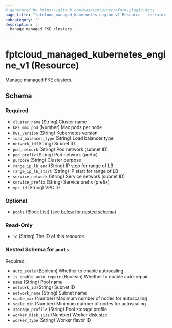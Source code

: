 ```yaml
---
# generated by https://github.com/hashicorp/terraform-plugin-docs
page_title: "fptcloud_managed_kubernetes_engine_v1 Resource - terraform-provider-fptcloud"
subcategory: ""
description: |-
  Manage managed FKE clusters.
---
```


# fptcloud_managed_kubernetes_engine_v1 (Resource)

Manage managed FKE clusters.



<!-- schema generated by tfplugindocs -->
## Schema

### Required

- `cluster_name` (String) Cluster name
- `k8s_max_pod` (Number) Max pods per node
- `k8s_version` (String) Kubernetes version
- `load_balancer_type` (String) Load balancer type
- `network_id` (String) Subnet ID
- `pod_network` (String) Pod network (subnet ID)
- `pod_prefix` (String) Pod network (prefix)
- `purpose` (String) Cluster purpose
- `range_ip_lb_end` (String) IP stop for range of LB
- `range_ip_lb_start` (String) IP start for range of LB
- `service_network` (String) Service network (subnet ID)
- `service_prefix` (String) Service prefix (prefix)
- `vpc_id` (String) VPC ID

### Optional

- `pools` (Block List) (see [below for nested schema](#nestedblock--pools))

### Read-Only

- `id` (String) The ID of this resource.

<a id="nestedblock--pools"></a>
### Nested Schema for `pools`

Required:

- `auto_scale` (Boolean) Whether to enable autoscaling
- `is_enable_auto_repair` (Boolean) Whether to enable auto-repair
- `name` (String) Pool name
- `network_id` (String) Subnet ID
- `network_name` (String) Subnet name
- `scale_max` (Number) Maximum number of nodes for autoscaling
- `scale_min` (Number) Minimum number of nodes for autoscaling
- `storage_profile` (String) Pool storage profile
- `worker_disk_size` (Number) Worker disk size
- `worker_type` (String) Worker flavor ID
